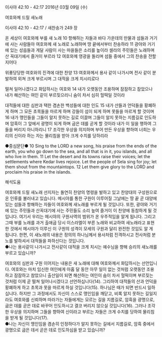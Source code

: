 이사야 42:10 - 42:17 
2016년 03월 09일 (수)

여호와께 드릴 새노래



이사야 42:10 - 42:17 / 새찬송가 249 장


온 세상이 여호와께 부를 새 노래
10 항해하는 자들과 바다 가운데의 만물과 섬들과 거기에 사는 사람들아 여호와께 새 노래로 노래하며 땅 끝에서부터 찬송하라 11 광야와 거기에 있는 성읍들과 게달 사람이 사는 마을들은 소리를 높이라 셀라의 주민들은 노래하며 산 꼭대기에서 즐거이 부르라 12 여호와께 영광을 돌리며 섬들 중에서 그의 찬송을 전할지어다

위풍당당한 여호와의 진격에 대한 찬양 
13 여호와께서 용사 같이 나가시며 전사 같이 분발하여 외쳐 크게 부르시며 그 대적을 크게 치시리로다

떨쳐 일어나겠다고 화답하시는 여호와 
14 내가 오랫동안 조용하며 잠잠하고 참았으나 내가 해산하는 여인 같이 부르짖으리니 숨이 차서 심히 헐떡일 것이라

대적들에 대한 심판과 택한 겸손한 백성들에 대한 인도 
15 내가 산들과 언덕들을 황폐하게 하며 그 모든 초목들을 마르게 하며 강들이 섬이 되게 하며 못들을 마르게 할 것이며 16 내가 맹인들을 그들이 알지 못하는 길로 이끌며 그들이 알지 못하는 지름길로 인도하며 암흑이 그 앞에서 광명이 되게 하며 굽은 데를 곧게 할 것이라 내가 이 일을 행하여 그들을 버리지 아니하리니 17 조각한 우상을 의지하며 부어 만든 우상을 향하여 너희는 우리의 신이라 하는 자는 물리침을 받아 크게 수치를 당하리라

●중심문단● 10 Sing to the LORD a new song, his praise from the ends of the earth, you who go down to the sea, and all that is in it, you islands, and all who live in them. 11 Let the desert and its towns raise their voices; let the settlements where Kedar lives rejoice. Let the people of Sela sing for joy; let them shout from the mountaintops. 12 Let them give glory to the LORD and proclaim his praise in the islands.

해석도움





여호와께 드릴 새노래
선지자는 돌연히 찬양의 명령을 발하고 있고 찬양대의 구성원으로 온 인류를 불러내고 있습니다. 메시야를 통한 구원이 이루어질 그날에는 땅 끝 곧 대양에 있는 섬들과 항해하는 자들이 여호와께 새노래를 부르게 될 것입니다. 또한, 광야와 거기에 있는 주민들과 산꼭대기에 사는 주민들도 소리 높여 즐거이 이 찬양에 동참하게 될 것입니다. 여기서 우리는 메시야의 구원사역의 범위가 온 우주적임을 알게 됩니다. 그리고 그때 부를 노래를 과거 출애굽 당시 이스라엘이 부른 노래와 비교하여 새노래라고 표현한 것에서 메시야가 이루신 이 구원의 성격이 모세의 구원과 달리 완전한 것임도 알 게 됩니다. 한편, 이 새노래의 내용은 정의의 하나님께서 용사처럼 진격하시고 전사처럼 분노를 발하셔서 대적들을 파하신다는 것입니다.  
●나는 용사같이 나가시고 전사같이 대적을 크게 치시는 예수님을 향해 승리의 새노래를 부르고 있습니까? 

여호와의 심판과 구원
이어지는 내용은 새 노래에 대해 여호와께서 화답하시는 선언입니다. 여호와는 마치 임신한 여인에게 아홉 달 동안 아무 일이 없는 것처럼 오랫동안 조용하고 잠잠하고 참았으니 출산일이 되면 해산하는 여인이 숨이 차서 헐떡이며 부르짖는 것처럼 이제 곧 떨쳐 일어나시겠다고 선언하십니다(14). 그리하여 대적들의 산과 언덕을 황폐하게 하고 초목과 못을 마르게 하실 것입니다(15). 하나님은 때가 되면 반드시 일하십니다. 하지만 그 과정에서도 자신이 스스로 맹인임을 깨닫고, 비록 알지 못하는 길일지라도 여호와를 신뢰하며 따라가는 자들에게는 모르는 길을 지름길로, 암흑을 광명으로, 굽은 데를 곧은 데로 바꾸어 인도하시고 결코 버리지 않으실 것입니다(16). 그러나 조각한 우상을 의지하며 그들을 향하여 신이라고 부르는 자들은 크게 수치를 당하여 물리침을 받게 될 것입니다(17).  
●나는 자신이 맹인임을 겸손히 인정하다가 알지 못하는 길에서 지름길로, 암흑 중에서 광명으로 굽은 데서 곧은 데로 인도하심을 받고 있습니까?